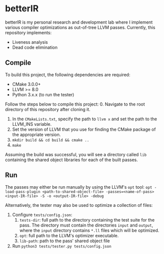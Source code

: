 # betterIR

betterIR is my personal research and development lab where I implement various 
compiler optimizations as out-of-tree LLVM passes. Currently, this repository
implements:
* Liveness analysis
* Dead code elimination

## Compile
To build this project, the following dependencies are required:
* CMake 3.0.0+
* LLVM >= 8.0
* Python 3.x.x (to run the tester)

Follow the steps below to compile this project:
0. Navigate to the root directory of this repository after cloning it.
1. In the `CMakeLists.txt`, specify the path to `llvm x` and set the path to the LLVM_INS variable.
2. Set the version of LLVM that you use for finding the CMake package of the appropriate version.
3. `mkdir build && cd build && cmake ..`
4. `make`

Assuming the build was successful, you will see a directory called `lib` containing the shared object libraries for each of the built passes.

## Run
The passes may either be run manually by using the LLVM's `opt` tool:
`opt -load-pass-plugin <path-to-shared-object-file> -passes=<name-of-pass> <input-IR-file> -S -o <output-IR-file> -debug`

Alternatively, the tester may also be used to optimize a collection of files:
1. Configure `tests/config.json`:
    1. `tests-dir`: full path to the directory containing the test suite for the pass. The directory must contain the directories `input` and `output`, where the `input` directory contains `*.ll` files which will be optimized.
    2. `opt`: full path to the LLVM's optimizer executable.
    3. `lib-path`: path to the pass' shared object file
2. Run `python3 tests/tester.py tests/config.json`
